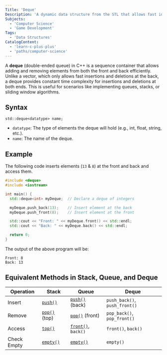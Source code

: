 ```yaml
---
Title: 'Deque'
Description: 'A dynamic data structure from the STL that allows fast insertion and deletion of elements from both the front and back.'
Subjects:
  - 'Computer Science'
  - 'Game Development'
Tags:
  - 'Data Structures'
CatalogContent:
  - 'learn-c-plus-plus'
  - 'paths/computer-science'
---
```


A **deque** (double-ended queue) in C++ is a sequence container that allows adding and removing elements from both the front and back efficiently. Unlike a vector, which only allows fast insertions and deletions at the back, a deque provides constant time complexity for insertions and deletions at both ends. This is useful for scenarios like implementing queues, stacks, or sliding window algorithms.

## Syntax

```pseudo
std::deque<datatype> name;
```

- `datatype`: The type of elements the deque will hold (e.g., int, float, string, etc.).
- `name`: The name of the deque.

## Example

The following code inserts elements (`13` & `8`) at the front and back and access them.

```cpp
#include <deque>
#include <iostream>

int main() {
  std::deque<int> myDeque;  // Declare a deque of integers

  myDeque.push_back(13);    // Insert element at the back
  myDeque.push_front(8);    // Insert element at the front

  std::cout << "Front: " << myDeque.front() << std::endl;
  std::cout << "Back: " << myDeque.back() << std::endl;

  return 0;
}
```

The output of the above program will be:

```shell
Front: 8
Back: 13
```

## Equivalent Methods in Stack, Queue, and Deque

| Operation   | Stack                                                                     | Queue                                                                             | Deque                         |
| ----------- | ------------------------------------------------------------------------- | --------------------------------------------------------------------------------- | ----------------------------- |
| Insert      | [`push()`](https://www.codecademy.com/resources/docs/cpp/stacks/push)     | [`push()`](https://www.codecademy.com/resources/docs/cpp/queues/push) (back)      | `push_back()`, `push_front()` |
| Remove      | [`pop()`](https://www.codecademy.com/resources/docs/cpp/stacks/pop) (top) | [`pop()`](https://www.codecademy.com/resources/docs/cpp/queues/pop) (front)       | `pop_back()`, `pop_front()`   |
| Access      | [`top()`](https://www.codecademy.com/resources/docs/cpp/stacks/top)       | [`front()`](https://www.codecademy.com/resources/docs/cpp/queues/front), `back()` | `front()`, `back()`           |
| Check Empty | [`empty()`](https://www.codecademy.com/resources/docs/cpp/stacks/empty)   | [`empty()`](https://www.codecademy.com/resources/docs/cpp/queues/empty)           | `empty()`                     |
